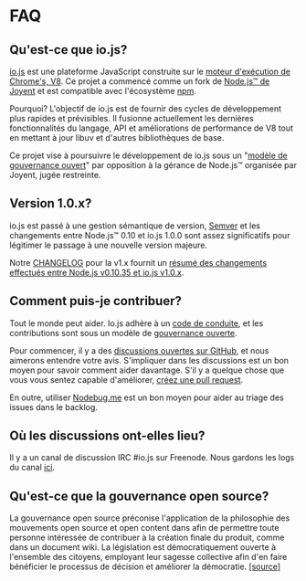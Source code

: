 # FAQ

## Qu'est-ce que io.js?

[io.js](https://github.com/nodejs/io.js) est une plateforme JavaScript construite sur le [moteur d'exécution de Chrome's, V8](http://code.google.com/p/v8/). Ce projet a commencé comme un fork de [Node.js™ de Joyent](https://nodejs.org/) et est compatible avec l'écosystème [npm](https://www.npmjs.com/).

Pourquoi? L'objectif de io.js est de fournir des cycles de développement plus rapides et prévisibles. Il fusionne actuellement les dernières fonctionnalités du langage, API et améliorations de performance de V8 tout en mettant à jour libuv et d'autres bibliothèques de base.

Ce projet vise à poursuivre le développement de io.js sous un "[modèle de gouvernance ouvert](https://github.com/nodejs/io.js/blob/v1.x/GOVERNANCE.md#readme)" par opposition à la gérance de Node.js™ organisée par Joyent, jugée restreinte.

## Version 1.0.x?

io.js est passé  à une gestion sémantique de version, [Semver](http://semver.org/) et les changements entre Node.js™ 0.10 et io.js 1.0.0 sont assez significatifs pour légitimer le passage à une nouvelle version majeure.

Notre [CHANGELOG](https://github.com/nodejs/io.js/blob/v1.x/CHANGELOG.md) pour la v1.x fournit un [résumé des changements effectués entre Node.js v0.10.35 et io.js v1.0.x](https://github.com/nodejs/io.js/blob/v1.x/CHANGELOG.md#summary-of-changes-from-nodejs-v01035-to-iojs-v100).

## Comment puis-je contribuer?

Tout le monde peut aider. Io.js adhère à un [code de conduite](https://github.com/nodejs/io.js/blob/v1.x/CONTRIBUTING.md#code-of-conduct), et les contributions sont sous un modèle de [gouvernance ouverte](https://github.com/nodejs/io.js/blob/v1.x/GOVERNANCE.md#readme).

Pour commencer, il y a des [ discussions ouvertes sur GitHub](https://github.com/nodejs/io.js/issues), et nous aimerons entendre votre avis.
S'impliquer dans les discussions est un bon moyen pour savoir comment aider davantage. S'il y a
quelque chose que vous vous sentez capable d'améliorer, [créez une pull request](https://github.com/nodejs/io.js/blob/v1.x/CONTRIBUTING.md#code-contributions).

En outre, utiliser [Nodebug.me](http://nodebug.me/) est un bon moyen pour aider au triage des issues dans le backlog.

## Où les discussions ont-elles lieu?

Il y a un canal de discussion IRC #io.js sur Freenode. Nous gardons les logs du canal [ici](http://logs.libuv.org/io.js/latest).

## Qu'est-ce que la gouvernance open source?

La gouvernance open source préconise l'application de la philosophie des mouvements open source et open content dans afin de permettre toute personne intéressée de contribuer à la création finale du produit, comme dans un document wiki. La législation est démocratiquement ouverte à l'ensemble des citoyens, employant leur sagesse collective afin d'en faire bénéficier le processus de décision et améliorer la démocratie. [[source]](https://en.wikipedia.org/wiki/Open-source_governance)

